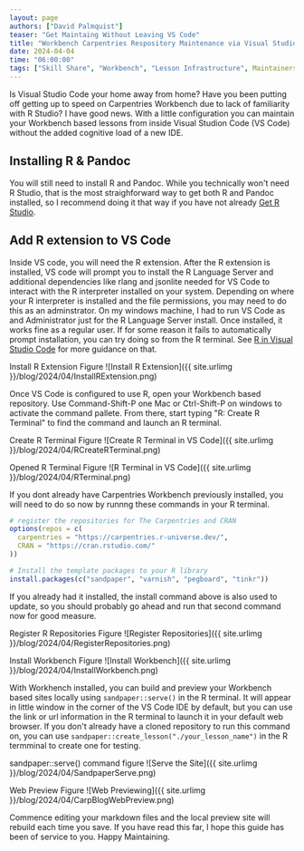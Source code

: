```yaml
---
layout: page
authors: ["David Palmquist"]
teaser: "Get Maintaing Without Leaving VS Code"
title: "Workbench Carpentries Respository Maintenance via Visual Studio Code"
date: 2024-04-04
time: "06:00:00"
tags: ["Skill Share", "Workbench", "Lesson Infrastructure", Maintainers]
---
```


Is Visual Studio Code your home away from home?  Have you been putting off getting up to speed on Carpentries Workbench due to lack of familiarity with R Studio?  I have good news. With a little configuration you can maintain your Workbench based lessons from inside Visual Studion Code (VS Code) without the added cognitive load of a new IDE.

## Installing R & Pandoc
You will still need to install R and Pandoc.  While you technically won't need R Studio, that is the most straighforward way to get both R and Pandoc installed, so I recommend doing it that way if you have not already [Get R Studio](https://posit.co/download/rstudio-desktop/).

## Add R extension to VS Code
Inside VS code, you will need the R extension.  After the R extension is installed, VS code will prompt you to install the R Language Server and additional dependencies like rlang and jsonlite needed for VS Code to interact with the R interpreter installed on your system. Depending on where your R interpreter is installed and the file permissions, you may need to do this as an adminstrator.  On my windows machine, I had to run VS Code as and Administrator just for the R Language Server install.  Once installed, it works fine as a regular user. If for some reason it fails to automatically prompt installation, you can try doing so from the R terminal. See [R in Visual Studio Code](https://code.visualstudio.com/docs/languages/r) for more guidance on that.

Install R Extension Figure
![Install R Extension]({{ site.urlimg }}/blog/2024/04/InstallRExtension.png)

Once VS Code is configured to use R, open your Workbench based repository.  Use Command-Shift-P one Mac or Ctrl-Shift-P on windows to activate the command pallete.  From there, start typing "R: Create R Terminal" to find the command and launch an R terminal.

Create R Terminal Figure
![Create R Terminal in VS Code]({{ site.urlimg }}/blog/2024/04/RCreateRTerminal.png)

Opened R Terminal Figure
![R Terminal in VS Code]({{ site.urlimg }}/blog/2024/04/RTerminal.png)

If you dont already have Carpentries Workbench previously installed, you will need to do so now by runnng these commands in your R terminal. 
```r
# register the repositories for The Carpentries and CRAN
options(repos = c(
  carpentries = "https://carpentries.r-universe.dev/",
  CRAN = "https://cran.rstudio.com/"
))

# Install the template packages to your R library
install.packages(c("sandpaper", "varnish", "pegboard", "tinkr"))
```
If you already had it installed, the install command above is also used to update, so you should probably go ahead and run that second command now for good measure.

Register R Repositories Figure
![Register Repositories]({{ site.urlimg }}/blog/2024/04/RegisterRepositories.png)

Install Workbench Figure
![Install Workbench]({{ site.urlimg }}/blog/2024/04/InstallWorkbench.png)

With Workhench installed, you can build and preview your Workbench based sites locally using `sandpaper::serve()` in the R terminal. It will appear in little window in the corner of the VS Code IDE by default, but you can use the link or url information in the R terminal to launch it in your default web browser. If you don't already have a cloned repository to run this command on, you can use `sandpaper::create_lesson("./your_lesson_name")` in the R termminal to create one for testing.

sandpaper::serve() command figure
![Serve the Site]({{ site.urlimg }}/blog/2024/04/SandpaperServe.png)

Web Preview Figure
![Web Previewing]({{ site.urlimg }}/blog/2024/04/CarpBlogWebPreview.png)

Commence editing your markdown files and the local preview site will rebuild each time you save.  If you have read this far, I hope this guide has been of service to you. Happy Maintaining.

